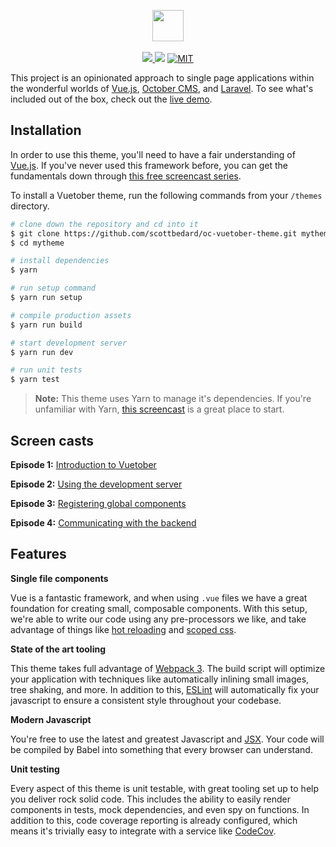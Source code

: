 <p align="center">
    <img height="50px" src="http://i.imgur.com/Ia3H0Ae.png" /><br />
    <br />
    <a href="https://circleci.com/gh/scottbedard/oc-vuetober-theme">
        <img src="https://img.shields.io/circleci/project/github/scottbedard/oc-vuetober-theme.svg" />
    </a>
    <img src="https://img.shields.io/david/scottbedard/oc-vuetober-theme.svg" />
    <a href="https://github.com/scottbedard/oc-vuetober-theme/blob/master/LICENSE">
        <img src="https://img.shields.io/badge/license-MIT-blue.svg" alt="MIT" />
    </a>
</p>

This project is an opinionated approach to single page applications within the wonderful worlds of [Vue.js](https://vuejs.org), [October CMS](https://octobercms.com), and [Laravel](https://laravel.com). To see what's included out of the box, check out the [live demo](http://vuetober.scottbedard.net).

<a name="installation"></a>
## Installation

In order to use this theme, you'll need to have a fair understanding of [Vue.js](https://vuejs.org). If you've never used this framework before, you can get the fundamentals down through [this free screencast series](http://vuecasts.com/).

To install a Vuetober theme, run the following commands from your `/themes` directory.

```bash
# clone down the repository and cd into it
$ git clone https://github.com/scottbedard/oc-vuetober-theme.git mytheme
$ cd mytheme

# install dependencies
$ yarn

# run setup command
$ yarn run setup

# compile production assets
$ yarn run build

# start development server
$ yarn run dev

# run unit tests
$ yarn test
```

> **Note:** This theme uses Yarn to manage it's dependencies. If you're unfamiliar with Yarn, [this screencast](https://laracasts.com/lessons/meet-yarn-your-new-package-manager) is a great place to start.

<a name="screencasts"></a>
## Screen casts

**Episode 1:** [Introduction to Vuetober](https://www.youtube.com/watch?v=IkjrU61CXq0)

**Episode 2:** [Using the development server](https://www.youtube.com/watch?v=nv55CLfWBcQ)

**Episode 3:** [Registering global components](https://www.youtube.com/watch?v=-_KnTB5P2Zc)

**Episode 4:** [Communicating with the backend](https://www.youtube.com/watch?v=V8n2cSrTUyw)

<a name="features"></a>
## Features

**Single file components**

Vue is a fantastic framework, and when using `.vue` files we have a great foundation for creating small, composable components. With this setup, we're able to write our code using any pre-processors we like, and take advantage of things like [hot reloading](https://vue-loader.vuejs.org/en/features/hot-reload.html) and [scoped css](https://vue-loader.vuejs.org/en/features/scoped-css.html).

**State of the art tooling**

This theme takes full advantage of [Webpack 3](https://webpack.js.org). The build script will optimize your application with techniques like automatically inlining small images, tree shaking, and more. In addition to this, [ESLint](http://eslint.org/docs/rules) will automatically fix your javascript to ensure a consistent style throughout your codebase.

**Modern Javascript**

You're free to use the latest and greatest Javascript and [JSX](https://github.com/vuejs/babel-plugin-transform-vue-jsx). Your code will be compiled by Babel into something that every browser can understand.

**Unit testing**

Every aspect of this theme is unit testable, with great tooling set up to help you deliver rock solid code. This includes the ability to easily render components in tests, mock dependencies, and even spy on functions. In addition to this, code coverage reporting is already configured, which means it's trivially easy to integrate with a service like [CodeCov](https://codecov.io).

